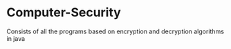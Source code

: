 # Computer-Security
Consists of all the programs based on encryption and decryption algorithms in java

